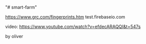 "# smart-farm" 


https://www.grc.com/fingerprints.htm
test.firebaseio.com

video: https://www.youtube.com/watch?v=efdecARAQQI&t=547s

by oliver
